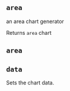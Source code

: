 ## `area`

an area chart generator




Returns `area` chart

## `area`







## `data`

Sets the chart data.






